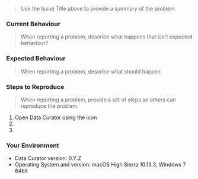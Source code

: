 > Use the Issue Title above to provide a summary of the problem.

### Current Behaviour
> When reporting a problem, describe what happens that isn't expected behaviour?

### Expected Behaviour
> When reporting a problem, describe what should happen

### Steps to Reproduce
> When reporting a problem, provide a set of steps so others can reproduce the problem.

1. Open Data Curator using the icon
2.
3.

### Your Environment

* Data Curator version: 0.Y.Z
* Operating System and version: macOS High Sierra 10.13.3, Windows 7 64bit
